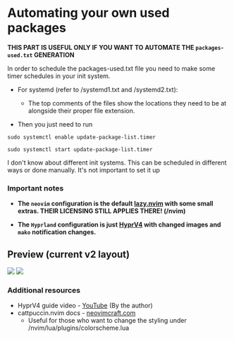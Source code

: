# Automating your own used packages

**THIS PART IS USEFUL ONLY IF YOU WANT TO AUTOMATE THE `packages-used.txt` GENERATION**

In order to schedule the packages-used.txt file you need to make some timer schedules in your init system.

- For systemd (refer to /systemd1.txt and /systemd2.txt):
  - The top comments of the files show the locations they need to be at alongside their proper file extension.

- Then you just need to run

`sudo systemctl enable update-package-list.timer`

`sudo systemctl start update-package-list.timer`

I don't know about different init systems. This can be scheduled in different ways or done manually. It's not important to set it up 

### Important notes

- **The `neovim` configuration is the default [lazy.nvim](https://github.com/LazyVim/LazyVim) with some small extras. THEIR LICENSING STILL APPLIES THERE! (/nvim)**

- **The `Hyprland` configuration is just [HyprV4](https://github.com/soldoestech/hyprv4) with changed images and `mako` notification changes.**

## Preview (current v2 layout)

<img src="https://cdn.discordapp.com/attachments/1204166452450431067/1204699086633041931/vibNCTb.png?ex=65d5ae74&is=65c33974&hm=64a6cd42e57da5d785baa2371edec985f27e93e9081dc53a8d4633bc6bd69118&"></img>
<img src="https://media.discordapp.net/attachments/643888283449032736/1204838429511127070/72sEYJy.png?ex=65d6303a&is=65c3bb3a&hm=696895dc089012a7a14bcb925210e4f761f9d4d5b3fc9acd95f2a1507e4b41cc"></img>

### Additional resources
- HyprV4 guide video - [YouTube](https://youtu.be/whAi_y_LfEE?si=VjWGe4B-OIfhH2xu) (By the author)
- cattpuccin.nvim docs - [neovimcraft.com](https://neovimcraft.com/plugin/catppuccin/nvim/index.html)
  - Useful for those who want to change the styling under /nvim/lua/plugins/colorscheme.lua
